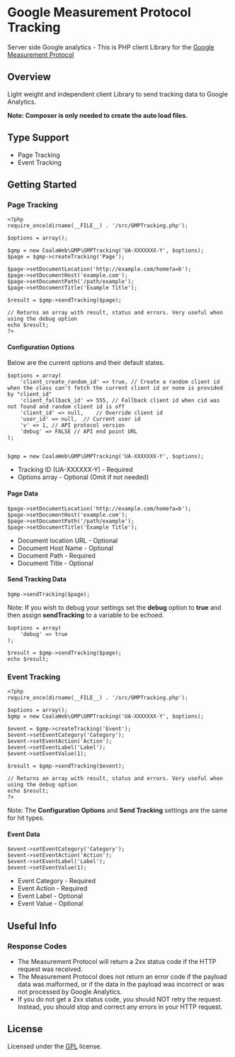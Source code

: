 # Google Measurement Protocol Tracking

Server side Google analytics - This is PHP client Library for the [Google Measurement Protocol](https://developers.google.com/analytics/devguides/collection/protocol/v1/devguide)

## Overview

Light weight and independent client Library to send tracking data to Google Analytics. 

**Note: Composer is only needed to create the auto load files.**

## Type Support
 - Page Tracking
 - Event Tracking

## Getting Started

### Page Tracking


    <?php
    require_once(dirname(__FILE__) . '/src/GMPTracking.php');
    
    $options = array();
    
    $gmp = new CoalaWeb\GMP\GMPTracking('UA-XXXXXXX-Y', $options);
    $page = $gmp->createTracking('Page');
    
    $page->setDocumentLocation('http://example.com/home?a=b');
    $page->setDocumentHost('example.com');
    $page->setDocumentPath('/path/example');
    $page->setDocumentTitle('Example Title');
    
    $result = $gmp->sendTracking($page);
    
    // Returns an array with result, status and errors. Very useful when using the debug option
    echo $result;
    ?>


#### Configuration Options

Below are the current options and their default states.

    $options = array(
        'client_create_random_id' => true, // Create a random client id when the class can't fetch the current client id or none is provided by "client_id"
        'client_fallback_id' => 555, // Fallback client id when cid was not found and random client id is off
        'client_id' => null,    // Override client id
        'user_id' => null,  // Current user id
        'v' => 1, // API protocol version
        'debug' => FALSE // API end point URL
    );


    $gmp = new CoalaWeb\GMP\GMPTracking('UA-XXXXXXX-Y', $options);
    
 - Tracking ID (UA-XXXXXX-Y) - Required
 - Options array - Optional (Omit if not needed)

#### Page Data

    $page->setDocumentLocation('http://example.com/home?a=b');
    $page->setDocumentHost('example.com');
    $page->setDocumentPath('/path/example');
    $page->setDocumentTitle('Example Title');


 - Document location URL - Optional
 - Document Host Name - Optional
 - Document Path - Required
 - Document Title - Optional
 
#### Send Tracking Data
```
$gmp->sendTracking($page);
```
Note: If you wish to debug your settings set the **debug** option to **true** and then assign **sendTracking** to a variable to be echoed.

```
$options = array(
    'debug' => true
);

$result = $gmp->sendTracking($page);
echo $result;
```

### Event Tracking

    <?php
    require_once(dirname(__FILE__) . '/src/GMPTracking.php');
    
    $options = array();
    $gmp = new CoalaWeb\GMP\GMPTracking('UA-XXXXXXX-Y', $options);
    
    $event = $gmp->createTracking('Event');
    $event->setEventCategory('Category');
    $event->setEventAction('Action');
    $event->setEventLabel('Label');
    $event->setEventValue(1);
    
    $result = $gmp->sendTracking($event);
    
    // Returns an array with result, status and errors. Very useful when using the debug option
    echo $result;
    ?>


Note: The **Configuration Options** and **Send Tracking** settings are the same for hit types.

#### Event Data

    $event->setEventCategory('Category');
    $event->setEventAction('Action');
    $event->setEventLabel('Label');
    $event->setEventValue(1);

- Event Category - Required
- Event Action - Required
- Event Label - Optional
- Event Value - Optional

## Useful Info

### Response Codes

 - The Measurement Protocol will return a 2xx status code if the HTTP request was received. 
 - The Measurement Protocol does not return an error code if the payload data was malformed, or if the data in the payload was incorrect or was not processed by Google Analytics.
 - If you do not get a 2xx status code, you should NOT retry the request. Instead, you should stop and correct any errors in your HTTP request.

## <a name="license"></a>License

Licensed under the [GPL](https://www.gnu.org/licenses/gpl.html) license.